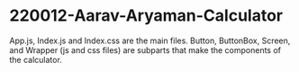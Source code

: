 # 220012-Aarav-Aryaman-Calculator
App.js, Index.js and Index.css are the main files. Button, ButtonBox, Screen, and Wrapper (js and css files) are subparts that make the components of the calculator.
